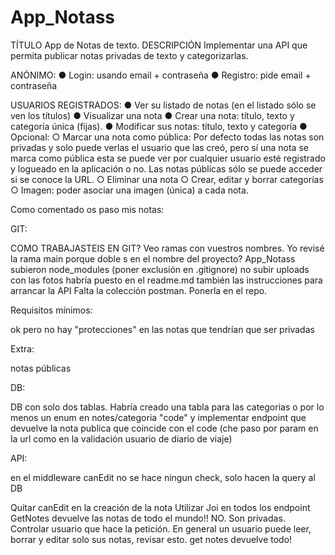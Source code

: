 # App_Notass

TÍTULO
App de Notas de texto.
DESCRIPCIÓN
Implementar una API que permita publicar notas privadas de texto y categorizarlas.

ANÓNIMO:
● Login: usando email + contraseña
● Registro: pide email + contraseña

USUARIOS REGISTRADOS:
● Ver su listado de notas (en el listado sólo se ven los títulos)
● Visualizar una nota
● Crear una nota: título, texto y categoría única (fijas).
● Modificar sus notas: título, texto y categoría
● Opcional:
○ Marcar una nota como pública:
Por defecto todas las notas son privadas y solo puede verlas el usuario que las
creó, pero sí una nota se marca como pública esta se puede ver por cualquier
usuario esté registrado y logueado en la aplicación o no. Las notas públicas
sólo se puede acceder si se conoce la URL.
○ Eliminar una nota
○ Crear, editar y borrar categorías
○ Imagen: poder asociar una imagen (única) a cada nota.

Como comentado os paso mis notas:

GIT:

COMO TRABAJASTEIS EN GIT? Veo ramas con vuestros nombres. Yo revisé la rama main
porque doble s en el nombre del proyecto? App_Notass
subieron node_modules (poner exclusión en .gitignore)
no subir uploads con las fotos
habría puesto en el readme.md también las instrucciones para arrancar la API
Falta la colección postman. Ponerla en el repo.

Requisitos mínimos:

ok pero no hay "protecciones" en las notas que tendrían que ser privadas

Extra:

notas públicas

DB:

DB con solo dos tablas. Habría creado una tabla para las categorias o por lo menos un enum en notes/categoria
"code" y implementar endpoint que devuelve la nota publica que coincide con el code (che paso por param en la url como en la validación usuario de diario de viaje)

API:

en el middleware canEdit no se hace ningun check, solo hacen la query al DB

Quitar canEdit en la creación de la nota
Utilizar Joi en todos los endpoint
GetNotes devuelve las notas de todo el mundo!! NO. Son privadas. Controlar usuario que hace la petición.
En general un usuario puede leer, borrar y editar solo sus notas, revisar esto.
get notes devuelve todo!
